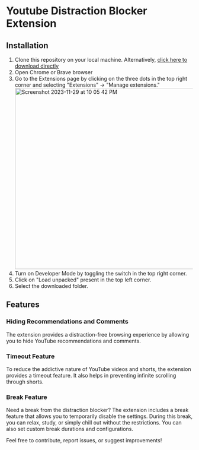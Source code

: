 # Youtube Distraction Blocker Extension

## Installation

1) Clone this repository on your local machine. Alternatively, [click here to download directly](https://github.com/Divij-Agarwal-42/Distraction-blocker/archive/refs/tags/alpha.zip)
2) Open Chrome or Brave browser
3) Go to the Extensions page by clicking on the three dots in the top right corner and selecting "Extensions" -> "Manage extensions."
   <br>
   <img width="488" alt="Screenshot 2023-11-29 at 10 05 42 PM" src="https://github.com/Divij-Agarwal-42/Distraction-blocker/assets/105697019/b1ef9f47-36dc-44da-be92-65b808549a52"><br>
4) Turn on Developer Mode by toggling the switch in the top right corner.
5) Click on "Load unpacked" present in the top left corner.
6) Select the downloaded folder.

## Features

### Hiding Recommendations and Comments

The extension provides a distraction-free browsing experience by allowing you to hide YouTube recommendations and comments.

### Timeout Feature

To reduce the addictive nature of YouTube videos and shorts, the extension provides a timeout feature. It also helps in preventing infinite scrolling through shorts.

###  Break Feature

Need a break from the distraction blocker? The extension includes a break feature that allows you to temporarily disable the settings. 
During this break, you can relax, study, or simply chill out without the restrictions. You can also set custom break durations and configurations.

Feel free to contribute, report issues, or suggest improvements!
